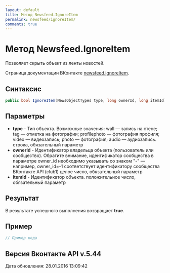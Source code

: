 ```yaml
---
layout: default
title: Метод Newsfeed.IgnoreItem
permalink: newsfeed/ignoreItem/
comments: true
---
```

# Метод Newsfeed.IgnoreItem
Позволяет скрыть объект из ленты новостей.

Страница документации ВКонтакте [newsfeed.ignoreItem](https://vk.com/dev/newsfeed.ignoreItem).
## Синтаксис
``` csharp
public bool IgnoreItem(NewsObjectTypes type, long ownerId, long itemId)
```

## Параметры
+ **type** - Тип объекта. Возможные значения: 
wall — запись на стене; 
tag — отметка на фотографии; 
profilephoto — фотография профиля; 
video — видеозапись; 
photo — фотография; 
audio — аудиозапись. 
строка, обязательный параметр
+ **ownerId** - Идентификатор владельца объекта (пользователь или сообщество). Обратите внимание, идентификатор сообщества в параметре owner_id необходимо указывать со знаком "-" — например, owner_id=-1 соответствует идентификатору сообщества ВКонтакте API (club1)  целое число, обязательный параметр
+ **itemId** - Идентификатор объекта. положительное число, обязательный параметр

## Результат
В результате успешного выполнения возвращает **true**.

## Пример
``` csharp
// Пример кода
```

## Версия Вконтакте API v.5.44
Дата обновления: 28.01.2016 13:09:42

